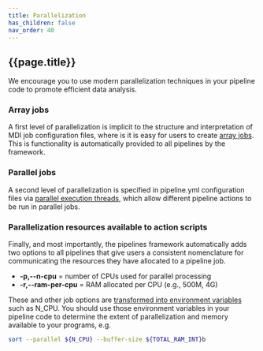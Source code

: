 ```yaml
---
title: Parallelization
has_children: false
nav_order: 40
---
```


## {{page.title}}

We encourage you to use modern parallelization techniques 
in your pipeline code to promote efficient data analysis.

### Array jobs
A first level of parallelization is implicit to the structure
and interpretation of MDI job configuration files, where is
it is easy for users to create 
[array jobs](/mdi/docs/job_config_files.html#option-recycling---parallel-array-jobs). 
This is functionality is automatically provided to all pipelines by the framework.


### Parallel jobs

A second level of parallelization is specified in pipeline.yml
configuration files via
[parallel execution threads](/mdi-suite-template/docs/pipelines/pipeline_yml.html#execution-threads), which allow different pipeline actions to be run
in parallel jobs.

### Parallelization resources available to action scripts

Finally, and most importantly, the pipelines framework automatically adds 
two options to all pipelines that give users a consistent nomenclature 
for communicating the resources they have allocated to a pipeline job.


- **-p,--n-cpu** = <integer> number of CPUs used for parallel processing
- **-r,--ram-per-cpu** = <string> RAM allocated per CPU (e.g., 500M, 4G)

These and other job options are 
[transformed into environment variables](/mdi-pipelines-framework/docs/env_vars.html)
such as N_CPU. You should use those environment variables in your pipeline code to determine the extent of parallelization and memory available to your programs, e.g.

```bash
sort --parallel ${N_CPU} --buffer-size ${TOTAL_RAM_INT}b
```
